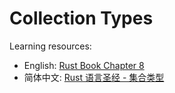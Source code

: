 # Collection Types

Learning resources:

- English: [Rust Book Chapter 8](https://doc.rust-lang.org/book/ch08-00-common-collections.html)
- 简体中文: [Rust 语言圣经 - 集合类型](https://course.rs/basic/collections/intro.html)
